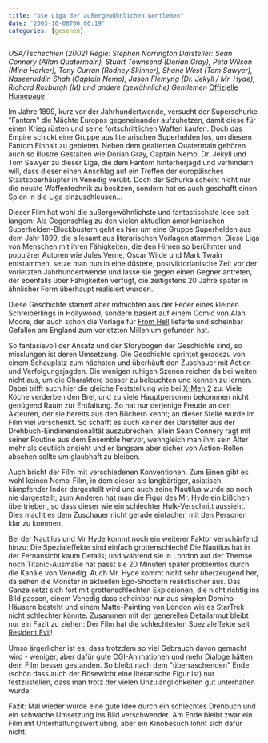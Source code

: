 ```yaml
---
title: "Die Liga der außergewöhnlichen Gentlemen"
date: "2003-10-08T00:00:19"
categories: [gesehen]
---
```


*USA/Tschechien (2002)
Regie: Stephen Norrington
Darsteller: Sean Connery (Allan Quatermain), Stuart Townsend (Dorian Gray), Peta Wilson (Mina Harker), Tony Curran (Rodney Skinner), Shane West (Tom Sawyer), Naseeruddin Shah (Captain Nemo), Jason Flemyng (Dr. Jekyll / Mr. Hyde), Richard Roxburgh (M) und andere  (gewöhnliche) Gentlemen*
[Offizielle Homepage](http://www.die-liga-der-aussergewoehnlichen-gentlemen.de/)

Im Jahre 1899, kurz vor der Jahrhundertwende, versucht der Superschurke "Fantom" die Mächte Europas gegeneinander aufzuhetzen, damit diese für einen Krieg rüsten und seine fortschrittlichen Waffen kaufen. Doch das Empire schickt eine Gruppe aus literarischen Superhelden los, um diesem Fantom Einhalt zu gebieten. Neben dem gealterten Quatermain gehören auch so illustre Gestalten wie Dorian Gray, Captain Nemo, Dr. Jekyll und Tom Sawyer zu dieser Liga, die dem Fantom hinterherjagd und verhindern will, dass dieser einen Anschlag auf ein Treffen der europäisches Staatsoberhäupter in Venedig verübt. Doch der Schurke scheint nicht nur die neuste Waffentechnik zu besitzen, sondern hat es auch geschafft einen Spion in die Liga einzuschleusen...

Dieser Film hat wohl die außergewöhnlichste und fantastischste Idee seit langem: Als Gegenschlag zu den vielen aktuellen amerikanischen Superhelden-Blockbustern geht es hier um eine Gruppe Superhelden aus dem Jahr 1899, die allesamt aus literarischen Vorlagen stammen. Diese Liga von Menschen mit ihren Fähigkeiten, die den Hirnen so berühmter und populärer Autoren wie Jules Verne, Oscar Wilde und Mark Twain entstammen, setze man nun in eine düstere, postviktorianische Zeit vor der vorletzten Jahrhundertwende und lasse sie gegen einen Gegner antreten, der ebenfalls über Fähigkeiten verfügt, die zeitigstens 20 Jahre später in ähnlicher Form überhaupt realisiert wurden.

Diese Geschichte stammt aber mitnichten aus der Feder eines kleinen Schreiberlings in Hollywood, sondern basiert auf einem Comic von Alan Moore, der auch schon die Vorlage für [From Hell](/2002/03/05/from-hell/) lieferte und scheinbar Gefallen am England zum vorletzten Millenium gefunden hat.

So fantasievoll der Ansatz und der Storybogen der Geschichte sind, so misslungen ist deren Umsetzung. Die Geschichte sprintet geradezu von einem Schauplatz zum nächsten und überhäuft den Zuschauer mit Action und Verfolgungsjagden. Die wenigen ruhigen Szenen reichen da bei weiten nicht aus, um die Charaktere besser zu beleuchten und kennen zu lernen. Dabei trifft auch hier die gleiche Feststellung wie bei [X-Men 2](/2003/05/05/x-men-2/) zu: Viele Köche verderben den Brei, und zu viele Hauptpersonen bekommen nicht genügend Raum zur Entfaltung. So hat nur derjenige Freude an den Akteuren, der sie bereits aus den Büchern kennt; an dieser Stelle wurde im Film viel verschenkt. So schafft es auch keiner der Darsteller aus der Drehbuch-Eindimensionalität auszubrechen; allein Sean Connery ragt mit seiner Routine aus dem Ensemble hervor, wenngleich man ihm sein Alter mehr als deutlich ansieht und er langsam aber sicher von Action-Rollen absehen sollte um glaubhaft zu bleiben.

Auch bricht der Film mit verschiedenen Konventionen. Zum Einen gibt es wohl keinen Nemo-Film, in dem dieser als langbärtiger, asiatisch kämpfender Inder dargestellt wird und auch seine Nautilus wurde so noch nie dargestellt; zum Anderen hat man die Figur des Mr. Hyde ein bißchen übertrieben, so dass dieser wie ein schlechter Hulk-Verschnitt aussieht. Dies macht es dem Zuschauer nicht gerade einfacher, mit den Personen klar zu kommen.

Bei der Nautilus und Mr Hyde kommt noch ein weiterer Faktor verschärfend hinzu: Die Spezialeffekte sind einfach grottenschlecht! Die Nautilus hat in der Fernansicht kaum Details; und während sie in London auf der Themse noch Titanic-Ausmaße hat passt sie 20 Minuten später problemlos durch die Kanäle von Venedig. Auch Mr. Hyde kommt nicht sehr überzeugend her, da sehen die Monster in aktuellen Ego-Shootern realistischer aus. Das Ganze setzt sich fort mit grottenschlechten Explosionen, die nicht richtig ins Bild passen, einem Venedig dass scheinbar nur aus simplen Domino-Häusern besteht und einem Matte-Painting von London wie es StarTrek nicht schlechter könnte. Zusammen mit der generellen Detailarmut bleibt nur ein Fazit zu ziehen: Der Film hat die schlechtesten Spezialeffekte seit [Resident Evil](/2002/03/20/resident-evil/)!

Umso ärgerlicher ist es, dass trotzdem so viel Gebrauch davon gemacht wird - weniger, aber dafür gute CGI-Animationen und mehr Dialoge hätten dem Film besser gestanden. So bleibt nach dem "überraschenden" Ende (schön dass auch der Bösewicht eine literarische Figur ist) nur festzustellen, dass man trotz der vielen Unzulänglichkeiten gut unterhalten wurde.

Fazit: Mal wieder wurde eine gute Idee durch ein schlechtes Drehbuch und ein schwache Umsetzung ins Bild verschwendet. Am Ende bleibt zwar ein Film mit Unterhaltungswert übrig, aber ein Kinobesuch lohnt sich dafür nicht.
